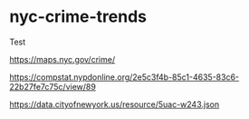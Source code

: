 # nyc-crime-trends

Test

https://maps.nyc.gov/crime/

https://compstat.nypdonline.org/2e5c3f4b-85c1-4635-83c6-22b27fe7c75c/view/89

https://data.cityofnewyork.us/resource/5uac-w243.json
